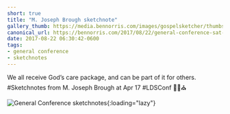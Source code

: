 ```yaml
---
short: true
title: "M. Joseph Brough sketchnote"
gallery_thumb: https://media.bennorris.com/images/gospelsketcher/thumbs/apr-17-1-brough.jpg
canonical_url: https://bennorris.com/2017/08/22/general-conference-sat-am-2-brough-sketchnote
date: 2017-08-22 06:30:42-0600
tags:
- general conference
- sketchnotes
---
```


We all receive God’s care package, and can be part of it for others. #Sketchnotes from M. Joseph Brough at Apr 17 #LDSConf ✍🏼⛪️

![General Conference sketchnotes](https://media.bennorris.com/images/gospelsketcher/general-conference/apr-2017/apr-17-1-brough.jpg){:loading="lazy"}
